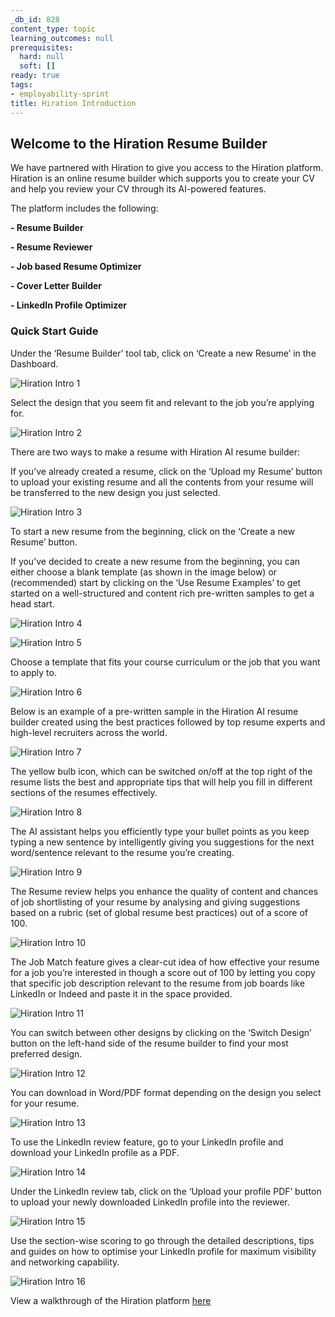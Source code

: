 ```yaml
---
_db_id: 828
content_type: topic
learning_outcomes: null
prerequisites:
  hard: null
  soft: []
ready: true
tags:
- employability-sprint
title: Hiration Introduction
---
```


## Welcome to the Hiration Resume Builder 
We have partnered with Hiration to give you access to the Hiration platform. Hiration is an online resume builder which supports you to create your CV and help you review your CV through its AI-powered features.

The platform includes the following:

**- Resume Builder**

**- Resume Reviewer**

**- Job based Resume Optimizer**

**- Cover Letter Builder**

**- LinkedIn Profile Optimizer**

### Quick Start Guide

Under the ‘Resume Builder’ tool tab, click on ‘Create a new Resume’ in the
Dashboard.

![Hiration Intro 1](Hiration_Intro_1.png)

Select the design that you seem fit and relevant to the job you’re applying for.

![Hiration Intro 2](Hiration_Intro_2.png)

There are two ways to make a resume with Hiration AI resume builder:

If you’ve already created a resume, click on the ‘Upload my Resume’ button to upload your existing resume and all the contents from your resume will be
transferred to the new design you just selected.

![Hiration Intro 3](Hiration_Intro_3.png)

To start a new resume from the beginning, click on the ‘Create a new Resume’ button.

If you’ve decided to create a new resume from the beginning, you can either choose a blank template (as shown in the image below) or (recommended) start by clicking on the ‘Use Resume Examples’ to get started on a well-structured and content rich pre-written samples to get a head start.

![Hiration Intro 4](Hiration_Intro_4.png)

![Hiration Intro 5](Hiration_Intro_5.png)

Choose a template that fits your course curriculum or the job that you want to apply to.

![Hiration Intro 6](Hiration_Intro_6.png)

Below is an example of a pre-written sample in the Hiration AI resume builder created using the best practices followed by top resume experts and high-level recruiters across the world.

![Hiration Intro 7](Hiration_Intro_7.png)

The yellow bulb icon, which can be switched on/off at the top right of the resume lists the best and appropriate tips that will help you fill in different sections of the resumes effectively.

![Hiration Intro 8](Hiration_Intro_8.png)

The AI assistant helps you efficiently type your bullet points as you keep typing a new sentence by intelligently giving you suggestions for the next word/sentence relevant to the resume you’re creating.

![Hiration Intro 9](Hiration_Intro_9.png)

The Resume review helps you enhance the quality of content and chances of job shortlisting of your resume by analysing and giving suggestions based on a rubric (set of global resume best practices) out of a score of 100.

![Hiration Intro 10](Hiration_Intro_10.png)

The Job Match feature gives a clear-cut idea of how effective your resume for a job you’re interested in though a score out of 100 by letting you copy that specific job description relevant to the resume from job boards like LinkedIn or Indeed and paste it in the space provided.

![Hiration Intro 11](Hiration_Intro_11.png)

You can switch between other designs by clicking on the ‘Switch Design’ button on the left-hand side of the resume builder to find your most preferred design.

![Hiration Intro 12](Hiration_Intro_12.png)

You can download in Word/PDF format depending on the design you select for your resume.

![Hiration Intro 13](Hiration_Intro_13.png)

To use the LinkedIn review feature, go to your LinkedIn profile and download your LinkedIn profile as a PDF.

![Hiration Intro 14](Hiration_Intro_14.png)

Under the LinkedIn review tab, click on the ‘Upload your profile PDF’ button to upload your newly downloaded LinkedIn profile into the reviewer.

![Hiration Intro 15](Hiration_Intro_15.png)

Use the section-wise scoring to go through the detailed descriptions, tips and guides on how to optimise your LinkedIn profile for maximum visibility and networking capability.

![Hiration Intro 16](Hiration_Intro_16.png)

View a walkthrough of the Hiration platform [here](https://youtu.be/IhNwUjyxmDM)